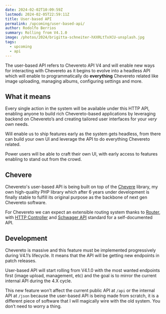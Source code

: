 ```yaml
---
date: 2024-02-02T10:09:59Z
lastmod: 2024-02-05T22:59:11Z
title: User-based API
permalink: /upcoming/user-based-api/
author: Rodolfo Berrios
summary: Rolling from V4.1.0
image: /photos/2024/brigitta-schneiter-hXXRLtTxXCU-unsplash.jpg
tags:
  - upcoming
  - api
---
```


The user-based API refers to Chevereto API V4 and will enable new ways for interacting with Chevereto as it begins to evolve into a headless API which will enable to programmatically do **everything** Chevereto related like image uploading, managing albums, configuring settings and more.

## What it means

Every single action in the system will be available under this HTTP API, enabling anyone to build rich Chevereto-based applications by leveraging backend on Chevereto’s and creating tailored user interfaces for your _very own_ needs.

Will enable us to ship features early as the system gets headless, from there can build your own UI and leverage the API to do everything Chevereto related.

Power users will be able to craft their own UI, with early access to features enabling to stand out from the crowd.

## Chevere

Chevereto's user-based API is being built on top of the [Chevere](https://chevere.org) library, my own high-quality PHP library which after 6 years under development is finally stable to fulfill its original purpose as the backbone of next gen Chevereto software.

For Chevereto we can expect an extensible routing system thanks to [Router](https://chevere.org/packages/router), with [HTTP Controller](https://chevere.org/packages/http.html#controller) and [Schwager API](https://chevere.org/packages/schwager) standard for a self-documented API.

## Development

Chevereto is massive and this feature must be implemented progressively during V4.1’s lifecycle. It means that the API will be getting new endpoints in patch releases.

User-based API will start rolling from V4.1.0 with the most wanted endpoints first (image upload, management, etc) and the goal is to mirror the current internal API during the 4.X cycle.

This new feature won’t affect the current public API at `/api` or the internal API at `/json` because the user-based API is being made from scratch, it is a different piece of software that I will magically wire with the old system. You don’t need to worry a thing.
